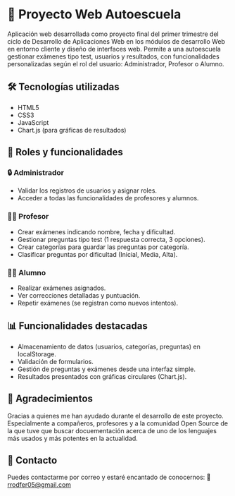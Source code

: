 # 📘 Proyecto Web Autoescuela

Aplicación web desarrollada como proyecto final del primer trimestre del ciclo de Desarrollo de Aplicaciones Web en los módulos de desarrollo Web en entorno cliente y diseño de interfaces web. Permite a una autoescuela gestionar exámenes tipo test, usuarios y resultados, con funcionalidades personalizadas según el rol del usuario: Administrador, Profesor o Alumno.

## 🛠️ Tecnologías utilizadas

- HTML5
- CSS3
- JavaScript
- Chart.js (para gráficas de resultados)

## 👥 Roles y funcionalidades

### 🔒 Administrador
- Validar los registros de usuarios y asignar roles.
- Acceder a todas las funcionalidades de profesores y alumnos.

### 👨‍🏫 Profesor
- Crear exámenes indicando nombre, fecha y dificultad.
- Gestionar preguntas tipo test (1 respuesta correcta, 3 opciones).
- Crear categorías para guardar las preguntas por categoría.
- Clasificar preguntas por dificultad (Inicial, Media, Alta).

### 👨‍🎓 Alumno
- Realizar exámenes asignados.
- Ver correcciones detalladas y puntuación.
- Repetir exámenes (se registran como nuevos intentos).

## 📊 Funcionalidades destacadas

- Almacenamiento de datos (usuarios, categorías, preguntas) en localStorage.
- Validación de formularios.
- Gestión de preguntas y exámenes desde una interfaz simple.
- Resultados presentados con gráficas circulares (Chart.js).

## 🤝 Agradecimientos
Gracias a quienes me han ayudado durante el desarrollo de este proyecto.
Especialmente a compañeros, profesores y a la comunidad Open Source de la que tuve que buscar docuementación acerca de uno de los lenguajes más usados y más potentes en la actualidad.


## 📩 Contacto
Puedes contactarme por correo y estaré encantado de conocernos:
📧 rrodfer05@gmail.com

